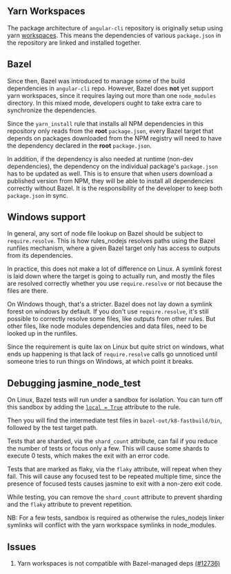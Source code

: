 ## Yarn Workspaces

The package architecture of `angular-cli` repository is originally setup using
yarn [workspaces](https://yarnpkg.com/lang/en/docs/workspaces/). This means the
dependencies of various `package.json` in the repository are linked and
installed together.

## Bazel

Since then, Bazel was introduced to manage some of the build dependencies in
`angular-cli` repo. However, Bazel does **not** yet support yarn workspaces,
since it requires laying out more than one `node_modules` directory. In this
mixed mode, developers ought to take extra care to synchronize the dependencies.

Since the `yarn_install` rule that installs all NPM dependencies in this
repository only reads from the **root** `package.json`, every Bazel target that
depends on packages downloaded from the NPM registry will need to have the
dependency declared in the **root** `package.json`.

In addition, if the dependency is also needed at runtime (non-dev dependencies),
the dependency on the individual package's `package.json` has to be updated as
well. This is to ensure that when users download a published version from NPM,
they will be able to install all dependencies correctly without Bazel. It is the
responsibility of the developer to keep both `package.json` in sync.

## Windows support

In general, any sort of node file lookup on Bazel should be subject to `require.resolve`.
This is how rules_nodejs resolves paths using the Bazel runfiles mechanism, where a given
Bazel target only has access to outputs from its dependencies.

In practice, this does not make a lot of difference on Linux.
A symlink forest is laid down where the target is going to actually run, and mostly the
files are resolved correctly whether you use `require.resolve` or not because the files are there.

On Windows though, that's a stricter. Bazel does not lay down a symlink forest on
windows by default. If you don't use `require.resolve`, it's still possible to correctly
resolve some files, like outputs from other rules. But other files, like node modules
dependencies and data files, need to be looked up in the runfiles.

Since the requirement is quite lax on Linux but quite strict on windows, what ends up
happening is that lack of `require.resolve` calls go unnoticed until someone tries to run
things on Windows, at which point it breaks.

## Debugging jasmine_node_test

On Linux, Bazel tests will run under a sandbox for isolation.
You can turn off this sandbox by adding the [`local = True`](https://docs.bazel.build/versions/master/be/common-definitions.html#common-attributes-tests) attribute to the rule.

Then you will find the intermediate test files in `bazel-out/k8-fastbuild/bin`, followed by the test target path.

Tests that are sharded, via the `shard_count` attribute, can fail if you reduce the number of tests or focus only a few.
This will cause some shards to execute 0 tests, which makes the exit with an error code.

Tests that are marked as flaky, via the `flaky` attribute, will repeat when they fail.
This will cause any focused test to be repeated multiple time, since the presence of focused tests
causes jasmine to exit with a non-zero exit code.

While testing, you can remove the `shard_count` attribute to prevent sharding and the `flaky`
attribute to prevent repetition.

NB: For a few tests, sandbox is required as otherwise the rules_nodejs linker symlinks will conflict
with the yarn workspace symlinks in node_modules.

## Issues

1. Yarn workspaces is not compatible with Bazel-managed deps
   [(#12736)](https://github.com/angular/angular-cli/issues/12736)
